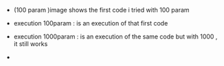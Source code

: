 - (100 param )image shows the first code i tried with 100 param
- execution 100param : is an execution of that first code
- execution 1000param : is an execution of the same code but with 1000 , it still works

- 
